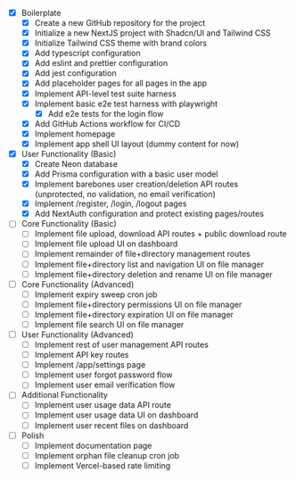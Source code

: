 - [x] Boilerplate
    - [x] Create a new GitHub repository for the project
    - [x] Initialize a new NextJS project with Shadcn/UI and Tailwind CSS
    - [x] Initialize Tailwind CSS theme with brand colors
    - [x] Add typescript configuration
    - [x] Add eslint and prettier configuration
    - [x] Add jest configuration
    - [x] Add placeholder pages for all pages in the app
    - [x] Implement API-level test suite harness
    - [x] Implement basic e2e test harness with playwright
        - [x] Add e2e tests for the login flow
    - [x] Add GitHub Actions workflow for CI/CD
    - [x] Implement homepage
    - [x] Implement app shell UI layout (dummy content for now)
- [x] User Functionality (Basic)
    - [x] Create Neon database
    - [x] Add Prisma configuration with a basic user model
    - [x] Implement barebones user creation/deletion API routes (unprotected, no validation, no email verification)
    - [x] Implement /register, /login, /logout pages
    - [x] Add NextAuth configuration and protect existing pages/routes
- [ ] Core Functionality (Basic)
    - [ ] Implement file upload, download API routes + public download route
    - [ ] Implement file upload UI on dashboard
    - [ ] Implement remainder of file+directory management routes
    - [ ] Implement file+directory list and navigation UI on file manager
    - [ ] Implement file+directory deletion and rename UI on file manager
- [ ] Core Functionality (Advanced)
    - [ ] Implement expiry sweep cron job
    - [ ] Implement file+directory permissions UI on file manager
    - [ ] Implement file+directory expiration UI on file manager
    - [ ] Implement file search UI on file manager
- [ ] User Functionality (Advanced)
    - [ ] Implement rest of user management API routes
    - [ ] Implement API key routes
    - [ ] Implement /app/settings page
    - [ ] Implement user forgot password flow
    - [ ] Implement user email verification flow
- [ ] Additional Functionality
    - [ ] Implement user usage data API route
    - [ ] Implement user usage data UI on dashboard
    - [ ] Implement user recent files on dashboard
- [ ] Polish
    - [ ] Implement documentation page
    - [ ] Implement orphan file cleanup cron job
    - [ ] Implement Vercel-based rate limiting
